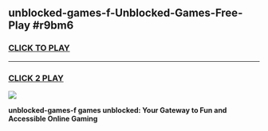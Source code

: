 
## unblocked-games-f-Unblocked-Games-Free-Play #r9bm6
<h3>
<a href="https://us.freeplayer.one?title=unblocked-games-f&ref=9M">CLICK TO PLAY</a></h3>
<hr>

<h3>
<a href="https://us.freeplayer.one?title=unblocked-games-f&ref=9M">CLICK 2 PLAY</a>
  
</h3>

<a href="https://us.freeplayer.one?title=unblocked-games-f&ref=9M"><img src="https://clearcache.store/games.png"></a>


**unblocked-games-f games unblocked: Your Gateway to Fun and Accessible Online Gaming**
